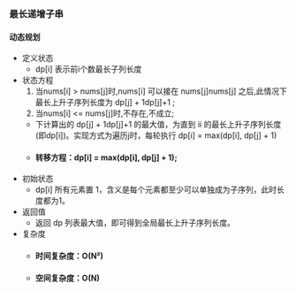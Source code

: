 ### 最长递增子串
#### 动态规划
* 定义状态
    * dp[i] 表示前i个数最长子列长度
* 状态方程
    1. 当nums[i] > nums[j]时,nums[i] 可以接在 nums[j]nums[j] 之后,此情况下最长上升子序列长度为 dp[j] + 1dp[j]+1 ;
    2. 当nums[i] <= nums[j]时,不存在,不成立;
    * 下计算出的 dp[j] + 1dp[j]+1 的最大值，为直到 ii 的最长上升子序列长度(即dp[i])。实现方式为遍历j时，每轮执行 dp[i] = max(dp[i], dp[j] + 1)
    * #### 转移方程：dp[i] = max(dp[i], dp[j] + 1);
* 初始状态
    * dp[i] 所有元素置 1，含义是每个元素都至少可以单独成为子序列，此时长度都为1。
* 返回值
    * 返回 dp 列表最大值，即可得到全局最长上升子序列长度。
* 复杂度
    * #### 时间复杂度：O(N²)
    * #### 空间复杂度：O(N)





